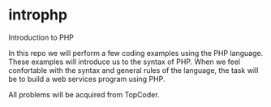 introphp
========

Introduction to PHP

In this repo we will perform a few coding examples using the PHP language. These examples will introduce us to the
syntax of PHP. When we feel confortable with the syntax and general rules of the language, the task will be to build 
a web services program using PHP.

All problems will be acquired from TopCoder.
